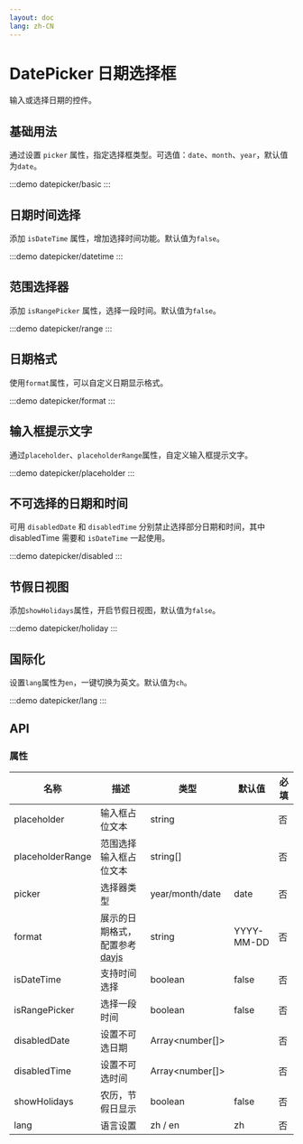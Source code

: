 ```yaml
---
layout: doc
lang: zh-CN
---
```


# DatePicker 日期选择框

输入或选择日期的控件。

## 基础用法

通过设置 `picker` 属性，指定选择框类型。可选值：`date`、`month`、`year`，默认值为`date`。

:::demo
datepicker/basic
:::

## 日期时间选择

添加 `isDateTime` 属性，增加选择时间功能。默认值为`false`。

:::demo
datepicker/datetime
:::

## 范围选择器

添加 `isRangePicker` 属性，选择一段时间。默认值为`false`。

:::demo
datepicker/range
:::

## 日期格式

使用`format`属性，可以自定义日期显示格式。

:::demo
datepicker/format
:::

## 输入框提示文字

通过`placeholder`、`placeholderRange`属性，自定义输入框提示文字。

:::demo
datepicker/placeholder
:::

## 不可选择的日期和时间

可用 `disabledDate` 和 `disabledTime` 分别禁止选择部分日期和时间，其中 disabledTime 需要和 `isDateTime` 一起使用。

:::demo
datepicker/disabled
:::

## 节假日视图

添加`showHolidays`属性，开启节假日视图，默认值为`false`。

:::demo
datepicker/holiday
:::

## 国际化

设置`lang`属性为`en`，一键切换为英文。默认值为`ch`。

:::demo
datepicker/lang
:::

## API

### 属性

| 名称             | 描述                                                  | 类型            | 默认值     | 必填 |
| ---------------- | ----------------------------------------------------- | --------------- | ---------- | ---- |
| placeholder      | 输入框占位文本                                        | string          |            | 否   |
| placeholderRange | 范围选择输入框占位文本                                | string[]        |            | 否   |
| picker           | 选择器类型                                            | year/month/date | date       | 否   |
| format           | 展示的日期格式，配置参考 [dayjs](https://day.js.org/) | string          | YYYY-MM-DD | 否   |
| isDateTime       | 支持时间选择                                          | boolean         | false      | 否   |
| isRangePicker    | 选择一段时间                                          | boolean         | false      | 否   |
| disabledDate     | 设置不可选日期                                        | Array<number[]> |            | 否   |
| disabledTime     | 设置不可选时间                                        | Array<number[]> |            | 否   |
| showHolidays     | 农历，节假日显示                                      | boolean         | false      | 否   |
| lang             | 语言设置                                              | zh / en         | zh         | 否   |
